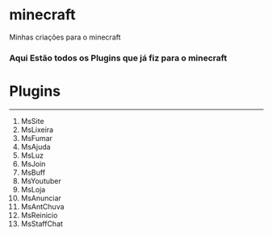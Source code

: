 # minecraft
Minhas criações para o minecraft

### Aqui Estão todos os Plugins que já fiz para o minecraft

# Plugins

***

1. MsSite
2. MsLixeira
3. MsFumar
4. MsAjuda
5. MsLuz
6. MsJoin
7. MsBuff
8. MsYoutuber
9. MsLoja
10. MsAnunciar
11. MsAntChuva
12. MsReinicio
13. MsStaffChat 
